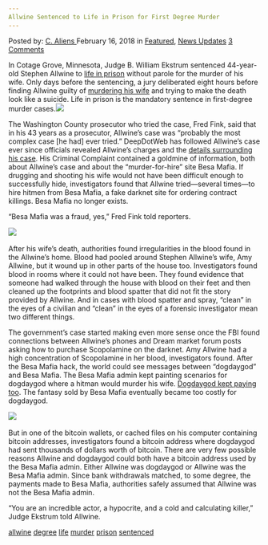 ```yaml
---
Allwine Sentenced to Life in Prison for First Degree Murder
---
```

<article class="post-listing post-24814 post type-post status-publish format-standard has-post-thumbnail hentry 
 tag-allwine tag-degree tag-life tag-murder tag-prison tag-sentenced">
<div class="post-inner">
<span>Posted by: <a href="https://www.deepdotweb.com/author/caliens/" title="">C. Aliens </a></span>
<span>February 16, 2018</span>
<span>in <a href="https://www.deepdotweb.com/category/deepdot-news/" rel="category tag">Featured</a>, <a href="https://www.deepdotweb.com/category/news-updates/" rel="category tag">News Updates</a></span>
<span><a href="https://www.deepdotweb.com/2018/02/16/allwine-sentenced-life-prison-first-degree-murder/#comments">3 Comments</a></span>


<p>In Cotage Grove, Minnesota, Judge B. William Ekstrum sentenced 44-year-old Stephen Allwine to <a href="http://www.fox9.com/news/stephen-allwine-sentenced-to-life-in-prison-for-wifes-murder">life in prison</a> without parole for the murder of his wife. Only days before the sentencing, a jury deliberated eight hours before finding Allwine guilty of <a href="https://www.deepdotweb.com/2017/04/10/oregon-man-charged-first-degree-murder-orders-assassination-wife-dark-web/">murdering his wife</a> and trying to make the death look like a suicide. Life in prison is the mandatory sentence in first-degree murder cases.<img class="wp-image-24818 aligncenter" src="/imgs/2018/02/word-image-20.png" srcset="/imgs/2018/02/word-image-20.png 620w, /imgs/2018/02/word-image-20-300x169.png 300w" sizes="(max-width: 620px) 100vw, 620px" /></p>
<p>The Washington County prosecutor who tried the case, Fred Fink, said that in his 43 years as a prosecutor, Allwine’s case was “probably the most complex case [he had] ever tried.&#8221; DeepDotWeb has followed Allwine’s case ever since officials revealed Allwine’s charges and the <a href="https://www.deepdotweb.com/2017/02/19/man-charged-killing-wife-murder-hire-darknet%e2%80%8b/">details surrounding his case</a>. His Criminal Complaint contained a goldmine of information, both about Allwine’s case and about the “murder-for-hire” site Besa Mafia. If drugging and shooting his wife would not have been difficult enough to successfully hide, investigators found that Allwine tried—several times—to hire hitmen from Besa Mafia, a fake darknet site for ordering contract killings. Besa Mafia no longer exists.</p>
<p>“Besa Mafia was a fraud, yes,” Fred Fink told reporters.</p>
<p><img class="wp-image-24819" src="/imgs/2018/02/word-image-27.jpeg" srcset="/imgs/2018/02/word-image-27.jpeg 660w, /imgs/2018/02/word-image-27-300x150.jpeg 300w" sizes="(max-width: 660px) 100vw, 660px" /></p>
<p>After his wife’s death, authorities found irregularities in the blood found in the Allwine’s home. Blood had pooled around Stephen Allwine’s wife, Amy Allwine, but it wound up in other parts of the house too. Investigators found blood in rooms where it could not have been. They found evidence that someone had walked through the house with blood on their feet and then cleaned up the footprints and blood spatter that did not fit the story provided by Allwine. And in cases with blood spatter and spray, “clean” in the eyes of a civilian and “clean” in the eyes of a forensic investigator mean two different things.</p>
<p>The government’s case started making even more sense once the FBI found connections between Allwine’s phones and Dream market forum posts asking how to purchase Scopolamine on the darknet. Amy Allwine had a high concentration of Scopolamine in her blood, investigators found. After the Besa Mafia hack, the world could see messages between “dogdaygod” and Besa Mafia. The Besa Mafia admin kept painting scenarios for dogdaygod where a hitman would murder his wife. <a href="https://www.deepdotweb.com/2017/02/06/man-tried-hire-hitman-darknet-kill-wife-got-scammed-arrested-instead/">Dogdaygod kept paying too</a>. The fantasy sold by Besa Mafia eventually became too costly for dogdaygod.</p>
<p><img class="wp-image-24820" src="/imgs/2018/02/word-image-28.jpeg" srcset="/imgs/2018/02/word-image-28.jpeg 660w, /imgs/2018/02/word-image-28-300x150.jpeg 300w" sizes="(max-width: 660px) 100vw, 660px" /></p>
<p>But in one of the bitcoin wallets, or cached files on his computer containing bitcoin addresses, investigators found a bitcoin address where dogdaygod had sent thousands of dollars worth of bitcoin. There are very few possible reasons Allwine and dogdaygod could both have a bitcoin address used by the Besa Mafia admin. Either Allwine was dogdaygod or Allwine was the Besa Mafia admin. Since bank withdrawals matched, to some degree, the payments made to Besa Mafia, authorities safely assumed that Allwine was not the Besa Mafia admin.</p>
<p>“You are an incredible actor, a hypocrite, and a cold and calculating killer,” Judge Ekstrum told Allwine.</p>
</div>
<a href="https://www.deepdotweb.com/tag/allwine/" rel="tag">allwine</a> <a href="https://www.deepdotweb.com/tag/degree/" rel="tag">degree</a> <a href="https://www.deepdotweb.com/tag/life/" rel="tag">life</a> <a href="https://www.deepdotweb.com/tag/murder/" rel="tag">murder</a> <a href="https://www.deepdotweb.com/tag/prison/" rel="tag">prison</a> <a href="https://www.deepdotweb.com/tag/sentenced/" rel="tag">sentenced</a></span> <span style="display:none" class="updated">2018-02-16<a href="https://www.deepdotweb.com/author/caliens/" title="Posts by C. Aliens" rel="author">C. Aliens</a></strong></div>

